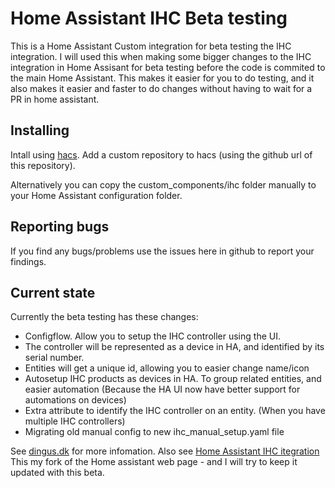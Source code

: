 # Home Assistant IHC Beta testing

This is a Home Assistant Custom integration for beta testing the IHC integration.
I will used this when making some bigger changes to the IHC integration in Home Assisant for beta testing before the code is commited to the main Home Assistant.
This makes it easier for you to do testing, and it also makes it easier and faster to do changes without having to wait for a PR in home assistant.

## Installing

Intall using [hacs](https://hacs.xyz/).
Add a custom repository to hacs (using the github url of this repository).

Alternatively you can copy the custom_components/ihc folder manually to your Home Assistant configuration folder.

## Reporting bugs

If you find any bugs/problems use the issues here in github to report your findings.

## Current state

Currently the beta testing has these changes:

* Configflow. Allow you to setup the IHC controller using the UI.
* The controller will be represented as a device in HA, and identified by its serial number.
* Entities will get a unique id, allowing you to easier change name/icon
* Autosetup IHC products as devices in HA. To group related entities, and easier automation (Because the HA UI now have better support for automations on devices)
* Extra attribute to identify the IHC controller on an entity. (When you have multiple IHC controllers)
* Migrating old manual config to new ihc_manual_setup.yaml file

See [dingus.dk](https://www.dingus.dk) for more infomation.
Also see [Home Assistant IHC itegration](https://github.com/dingusdk/home-assistant.io/blob/current/source/_integrations/ihc.markdown)
This my fork of the Home assistant web page - and I will try to keep it updated with this beta.



